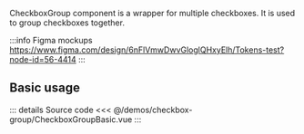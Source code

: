 CheckboxGroup component is a wrapper for multiple checkboxes. 
It is used to group checkboxes together.

:::info Figma mockups
https://www.figma.com/design/6nFlVmwDwvGloglQHxyElh/Tokens-test?node-id=56-4414
:::

## Basic usage

<CheckboxGroupBasic />

::: details Source code
<<< @/demos/checkbox-group/CheckboxGroupBasic.vue
:::
